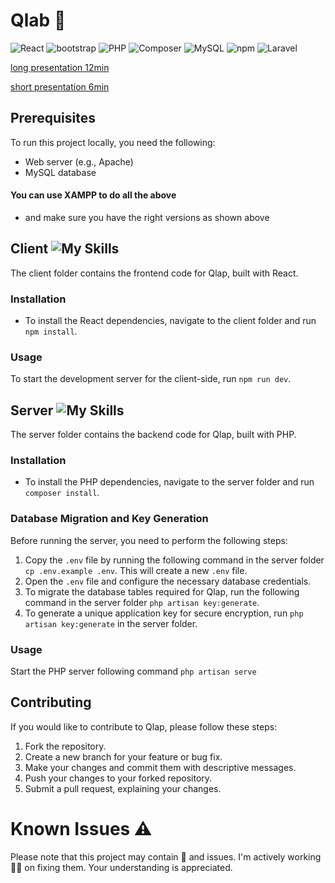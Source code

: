 # Qlab 🧩

![React](https://img.shields.io/badge/React-18.2.0-blue?logo=react)
![bootstrap](https://img.shields.io/badge/bootstrap-5-purple?logo=bootstrap)
![PHP](https://img.shields.io/badge/PHP-8.2.6-purple?logo=php)
![Composer](https://img.shields.io/badge/Composer-2.5.5-yellow?logo=composer)
![MySQL](https://img.shields.io/badge/MySQL-10.4.28-blue?logo=mysql&logoColor=white)
![npm](https://img.shields.io/badge/npm-20.2.0-red?logo=npm)
![Laravel](https://img.shields.io/badge/Laravel-9.40.1-red?logo=laravel)


[long presentation 12min](https://youtu.be/Eth5UsyzOPg)

[short presentation 6min](https://youtu.be/8ZBABuujZ5Q)

## Prerequisites

To run this project locally, you need the following:

- Web server (e.g., Apache)
- MySQL database
#### You can use XAMPP to do all the above
- and make sure you have the right versions as shown above

## Client ![My Skills](https://skillicons.dev/icons?i=react)

The client folder contains the frontend code for Qlap, built with React.

### Installation

- To install the React dependencies, navigate to the client folder and run `npm install`.


### Usage

To start the development server for the client-side, run `npm run dev`.

## Server ![My Skills](https://skillicons.dev/icons?i=laravel)

The server folder contains the backend code for Qlap, built with PHP.

### Installation

- To install the PHP dependencies, navigate to the server folder and run `composer install`.

### Database Migration and Key Generation

Before running the server, you need to perform the following steps:
1. Copy the `.env` file by running the following command in the server folder `cp .env.example .env`.
This will create a new `.env` file.
2. Open the `.env` file and configure the necessary database credentials.
3. To migrate the database tables required for Qlap, run the following command in the server folder `php artisan key:generate`.
4. To generate a unique application key for secure encryption, run `php artisan key:generate` in the server folder.

### Usage

Start the PHP server following command `php artisan serve`

## Contributing
If you would like to contribute to Qlap, please follow these steps:

1. Fork the repository.
2. Create a new branch for your feature or bug fix.
3. Make your changes and commit them with descriptive messages.
4. Push your changes to your forked repository.
5. Submit a pull request, explaining your changes.

# Known Issues ⚠️
Please note that this project may contain 🐛 and issues. I'm actively working 👨‍💻 on fixing them. Your understanding is appreciated.
